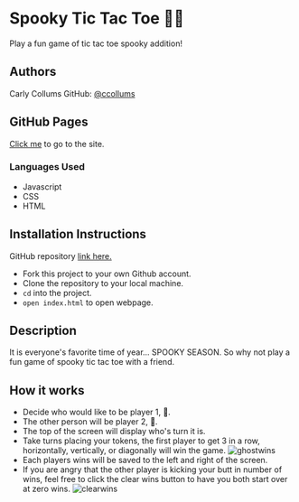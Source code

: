 # Spooky Tic Tac Toe 🎃👻

Play a fun game of tic tac toe spooky addition!

## Authors

Carly Collums GitHub: <a href="https://github.com/ccollums">@ccollums</a>

## GitHub Pages

<a href="https://ccollums.github.io/spooky-tic-tac-toe/">Click me</a> to go to the site.

### Languages Used

- Javascript
- CSS
- HTML

## Installation Instructions

GitHub repository <a href="https://github.com/ccollums/spooky-tic-tac-toe">link here.</a>

- Fork this project to your own Github account.
- Clone the repository to your local machine.
- `cd` into the project.
- `open index.html` to open webpage.

## Description

It is everyone's favorite time of year... SPOOKY SEASON. So why not play a fun game of spooky tic tac toe with a friend.

## How it works

- Decide who would like to be player 1, 🎃.
- The other person will be player 2, 👻.
- The top of the screen will display who's turn it is.
- Take turns placing your tokens, the first player to get 3 in a row, horizontally, vertically, or diagonally will win the game.
![ghostwins](https://media.giphy.com/media/vR6VF9Z9scgXbBYxgQ/giphy.gif)
- Each players wins will be saved to the left and right of the screen.
- If you are angry that the other player is kicking your butt in number of wins, feel free to click the clear wins button to have you both start over at zero wins. 
![clearwins](https://media.giphy.com/media/a0MAvXeHo9SNsgYwqM/giphy.gif)
